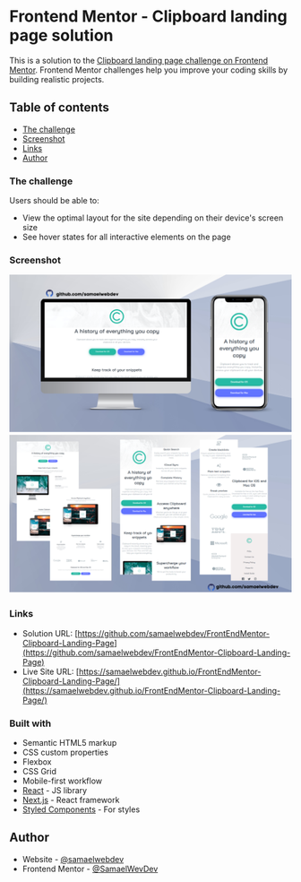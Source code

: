 # Frontend Mentor - Clipboard landing page solution

This is a solution to the [Clipboard landing page challenge on Frontend Mentor](https://www.frontendmentor.io/challenges/clipboard-landing-page-5cc9bccd6c4c91111378ecb9). Frontend Mentor challenges help you improve your coding skills by building realistic projects. 

## Table of contents

  - [The challenge](#the-challenge)
  - [Screenshot](#screenshot)
  - [Links](#links)
- [Author](#author)

### The challenge

Users should be able to:

- View the optimal layout for the site depending on their device's screen size
- See hover states for all interactive elements on the page

### Screenshot

![](images/completed-project-social-media-preview.png)
![](images/completed-project-social-media-preview-two.png)


### Links

- Solution URL: [https://github.com/samaelwebdev/FrontEndMentor-Clipboard-Landing-Page](https://github.com/samaelwebdev/FrontEndMentor-Clipboard-Landing-Page)
- Live Site URL: [https://samaelwebdev.github.io/FrontEndMentor-Clipboard-Landing-Page/](https://samaelwebdev.github.io/FrontEndMentor-Clipboard-Landing-Page/)


### Built with

- Semantic HTML5 markup
- CSS custom properties
- Flexbox
- CSS Grid
- Mobile-first workflow
- [React](https://reactjs.org/) - JS library
- [Next.js](https://nextjs.org/) - React framework
- [Styled Components](https://styled-components.com/) - For styles


## Author

- Website - [@samaelwebdev](https://github.com/samaelwebdev/FrontEndMentor-Clipboard-Landing-Page/settings/pages)
- Frontend Mentor - [@SamaelWevDev](https://www.frontendmentor.io/profile/samaelwebdev)
